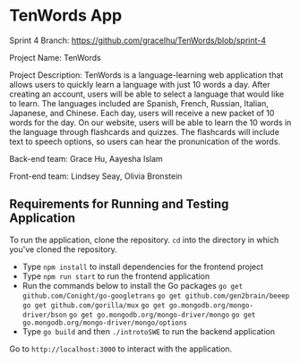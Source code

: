 # TenWords App

Sprint 4 Branch: https://github.com/gracelhu/TenWords/blob/sprint-4

Project Name: TenWords

Project Description:  TenWords is a language-learning web application that allows users to quickly learn a language with just 10 words a day. After creating an account, users will be able to select a language that would like to learn. The languages included are Spanish, French, Russian, Italian, Japanese, and Chinese. Each day, users will receive a new packet of 10 words for the day. On our website, users will be able to learn the 10 words in the language through flashcards and quizzes. The flashcards will include text to speech options, so users can hear the pronunication of the words.

Back-end team:
Grace Hu,
Aayesha Islam

Front-end team:
Lindsey Seay, 
Olivia Bronstein

## Requirements for Running and Testing Application
To run the application, clone the repository.
`cd` into the directory in which you've cloned the repository.
- Type `npm install` to install dependencies for the frontend project
- Type `npm run start` to run the frontend application 
- Run the commands below to install the Go packages
  `go get github.com/Conight/go-googletrans`
  `go get github.com/gen2brain/beeep`
  `go get github.com/gorilla/mux`
  `go get go.mongodb.org/mongo-driver/bson`
  `go get go.mongodb.org/mongo-driver/mongo`
  `go get go.mongodb.org/mongo-driver/mongo/options`
- Type  `go build` and then `./introtoSWE` to run the backend application

Go to `http://localhost:3000` to interact with the application.
